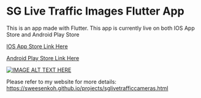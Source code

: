 # SG Live Traffic Images Flutter App

This is an app made with Flutter. This app is currently live on both IOS App Store and Android Play Store

[IOS App Store Link Here](https://apps.apple.com/sg/app/sg-live-traffic-cameras/id1496982684)

[Android Play Store Link Here](https://play.google.com/store/apps/details?id=com.sweesen.sg_traffic_images)

[![IMAGE ALT TEXT HERE](https://img.youtube.com/vi/lGy0dE0UPCA/0.jpg)](https://www.youtube.com/watch?v=lGy0dE0UPCA)

Please refer to my website for more details: https://sweesenkoh.github.io/projects/sglivetrafficcameras.html
